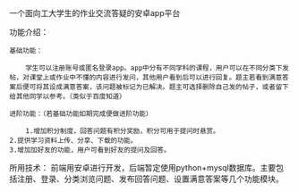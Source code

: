 ﻿
一个面向工大学生的作业交流答疑的安卓app平台



功能介绍：  


    基础功能：

    	学生可以注册账号或匿名登录app。app中分有不同学科的课程，用户可以在不同分类下发帖，对课堂上或作业中不懂的内容进行发问，其他用户看到后可以进行回复。题主若看到满意答案后便可将其设成满意答案，该问题被标记为已解决。题主可选择删除自己发的帖子，或者留下给其他同学以参考。（类似于百度知道）

    进阶功能：（若基础功能如期完成便做进阶功能）   

    	1.增加积分制度，回答问题有积分奖励，积分可用于提问时悬赏。
	2.提供学习资料上传、分享、下载的功能。
	3.增加加好友的功能，用户可看到好友的提问及回答。  


所用技术：
    前端用安卓进行开发，后端暂定使用python+mysql数据库。主要包括注册、登录、分类浏览问题、发布回答问题、设置满意答案等几个功能模块。
